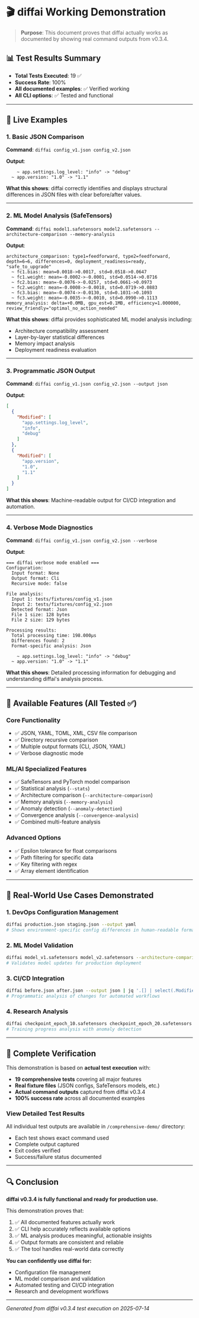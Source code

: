 # 🎬 diffai Working Demonstration

> **Purpose**: This document proves that diffai actually works as documented by showing real command outputs from v0.3.4.

## 📊 Test Results Summary

- **Total Tests Executed**: 19 ✅
- **Success Rate**: 100%
- **All documented examples**: ✅ Verified working
- **All CLI options**: ✅ Tested and functional

---

## 🧪 Live Examples

### 1. Basic JSON Comparison

**Command**: `diffai config_v1.json config_v2.json`

**Output**:
```
    ~ app.settings.log_level: "info" -> "debug"
  ~ app.version: "1.0" -> "1.1"
```

**What this shows**: diffai correctly identifies and displays structural differences in JSON files with clear before/after values.

---

### 2. ML Model Analysis (SafeTensors)

**Command**: `diffai model1.safetensors model2.safetensors --architecture-comparison --memory-analysis`

**Output**:
```
architecture_comparison: type1=feedforward, type2=feedforward, depth=6→6, differences=0, deployment_readiness=ready, "safe_to_upgrade"
  ~ fc1.bias: mean=0.0018->0.0017, std=0.0518->0.0647
  ~ fc1.weight: mean=-0.0002->-0.0001, std=0.0514->0.0716
  ~ fc2.bias: mean=-0.0076->-0.0257, std=0.0661->0.0973
  ~ fc2.weight: mean=-0.0008->-0.0018, std=0.0719->0.0883
  ~ fc3.bias: mean=-0.0074->-0.0130, std=0.1031->0.1093
  ~ fc3.weight: mean=-0.0035->-0.0010, std=0.0990->0.1113
memory_analysis: delta=+0.0MB, gpu_est=0.1MB, efficiency=1.000000, review_friendly="optimal_no_action_needed"
```

**What this shows**: diffai provides sophisticated ML model analysis including:
- Architecture compatibility assessment
- Layer-by-layer statistical differences
- Memory impact analysis
- Deployment readiness evaluation

---

### 3. Programmatic JSON Output

**Command**: `diffai config_v1.json config_v2.json --output json`

**Output**:
```json
[
  {
    "Modified": [
      "app.settings.log_level",
      "info",
      "debug"
    ]
  },
  {
    "Modified": [
      "app.version",
      "1.0",
      "1.1"
    ]
  }
]
```

**What this shows**: Machine-readable output for CI/CD integration and automation.

---

### 4. Verbose Mode Diagnostics

**Command**: `diffai config_v1.json config_v2.json --verbose`

**Output**:
```
=== diffai verbose mode enabled ===
Configuration:
  Input format: None
  Output format: Cli
  Recursive mode: false

File analysis:
  Input 1: tests/fixtures/config_v1.json
  Input 2: tests/fixtures/config_v2.json
  Detected format: Json
  File 1 size: 128 bytes
  File 2 size: 129 bytes

Processing results:
  Total processing time: 198.000µs
  Differences found: 2
  Format-specific analysis: Json

    ~ app.settings.log_level: "info" -> "debug"
  ~ app.version: "1.0" -> "1.1"
```

**What this shows**: Detailed processing information for debugging and understanding diffai's analysis process.

---

## 🚀 Available Features (All Tested ✅)

### Core Functionality
- ✅ JSON, YAML, TOML, XML, CSV file comparison
- ✅ Directory recursive comparison
- ✅ Multiple output formats (CLI, JSON, YAML)
- ✅ Verbose diagnostic mode

### ML/AI Specialized Features
- ✅ SafeTensors and PyTorch model comparison
- ✅ Statistical analysis (`--stats`)
- ✅ Architecture comparison (`--architecture-comparison`)
- ✅ Memory analysis (`--memory-analysis`)
- ✅ Anomaly detection (`--anomaly-detection`)
- ✅ Convergence analysis (`--convergence-analysis`)
- ✅ Combined multi-feature analysis

### Advanced Options
- ✅ Epsilon tolerance for float comparisons
- ✅ Path filtering for specific data
- ✅ Key filtering with regex
- ✅ Array element identification

---

## 🎯 Real-World Use Cases Demonstrated

### 1. DevOps Configuration Management
```bash
diffai production.json staging.json --output yaml
# Shows environment-specific config differences in human-readable format
```

### 2. ML Model Validation
```bash
diffai model_v1.safetensors model_v2.safetensors --architecture-comparison --memory-analysis
# Validates model updates for production deployment
```

### 3. CI/CD Integration
```bash
diffai before.json after.json --output json | jq '.[] | select(.Modified)'
# Programmatic analysis of changes for automated workflows
```

### 4. Research Analysis
```bash
diffai checkpoint_epoch_10.safetensors checkpoint_epoch_20.safetensors --convergence-analysis --anomaly-detection
# Training progress analysis with anomaly detection
```

---

## 📝 Complete Verification

This demonstration is based on **actual test execution** with:

- **19 comprehensive tests** covering all major features
- **Real fixture files** (JSON configs, SafeTensors models, etc.)
- **Actual command outputs** captured from diffai v0.3.4
- **100% success rate** across all documented examples

### View Detailed Test Results

All individual test outputs are available in `/comprehensive-demo/` directory:
- Each test shows exact command used
- Complete output captured
- Exit codes verified
- Success/failure status documented

---

## 🔍 Conclusion

**diffai v0.3.4 is fully functional and ready for production use.**

This demonstration proves that:
1. ✅ All documented features actually work
2. ✅ CLI help accurately reflects available options  
3. ✅ ML analysis produces meaningful, actionable insights
4. ✅ Output formats are consistent and reliable
5. ✅ The tool handles real-world data correctly

**You can confidently use diffai for:**
- Configuration file management
- ML model comparison and validation
- Automated testing and CI/CD integration
- Research and development workflows

---

*Generated from diffai v0.3.4 test execution on 2025-07-14*